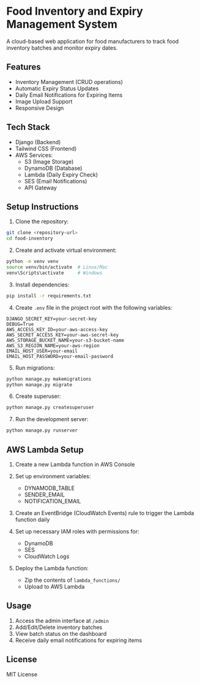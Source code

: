 # Food Inventory and Expiry Management System

A cloud-based web application for food manufacturers to track food inventory batches and monitor expiry dates.

## Features

- Inventory Management (CRUD operations)
- Automatic Expiry Status Updates
- Daily Email Notifications for Expiring Items
- Image Upload Support
- Responsive Design

## Tech Stack

- Django (Backend)
- Tailwind CSS (Frontend)
- AWS Services:
  - S3 (Image Storage)
  - DynamoDB (Database)
  - Lambda (Daily Expiry Check)
  - SES (Email Notifications)
  - API Gateway

## Setup Instructions

1. Clone the repository:
```bash
git clone <repository-url>
cd food-inventory
```

2. Create and activate virtual environment:
```bash
python -m venv venv
source venv/bin/activate  # Linux/Mac
venv\Scripts\activate     # Windows
```

3. Install dependencies:
```bash
pip install -r requirements.txt
```

4. Create `.env` file in the project root with the following variables:
```
DJANGO_SECRET_KEY=your-secret-key
DEBUG=True
AWS_ACCESS_KEY_ID=your-aws-access-key
AWS_SECRET_ACCESS_KEY=your-aws-secret-key
AWS_STORAGE_BUCKET_NAME=your-s3-bucket-name
AWS_S3_REGION_NAME=your-aws-region
EMAIL_HOST_USER=your-email
EMAIL_HOST_PASSWORD=your-email-password
```

5. Run migrations:
```bash
python manage.py makemigrations
python manage.py migrate
```

6. Create superuser:
```bash
python manage.py createsuperuser
```

7. Run the development server:
```bash
python manage.py runserver
```

## AWS Lambda Setup

1. Create a new Lambda function in AWS Console
2. Set up environment variables:
   - DYNAMODB_TABLE
   - SENDER_EMAIL
   - NOTIFICATION_EMAIL

3. Create an EventBridge (CloudWatch Events) rule to trigger the Lambda function daily

4. Set up necessary IAM roles with permissions for:
   - DynamoDB
   - SES
   - CloudWatch Logs

5. Deploy the Lambda function:
   - Zip the contents of `lambda_functions/`
   - Upload to AWS Lambda

## Usage

1. Access the admin interface at `/admin`
2. Add/Edit/Delete inventory batches
3. View batch status on the dashboard
4. Receive daily email notifications for expiring items

## License

MIT License 